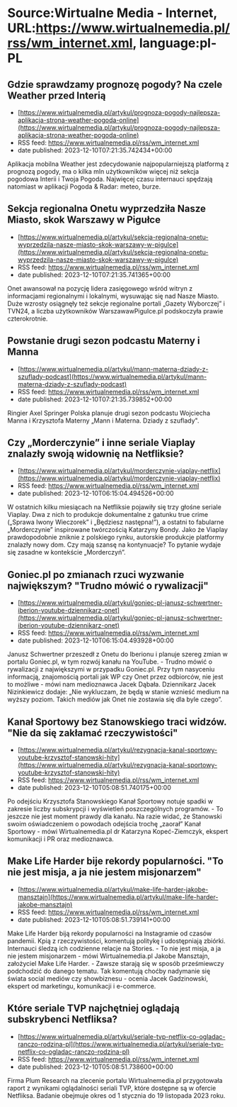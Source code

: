 # Source:Wirtualne Media - Internet, URL:https://www.wirtualnemedia.pl/rss/wm_internet.xml, language:pl-PL

## Gdzie sprawdzamy prognozę pogody? Na czele Weather przed Interią
 - [https://www.wirtualnemedia.pl/artykul/prognoza-pogody-najlepsza-aplikacja-strona-weather-pogoda-online](https://www.wirtualnemedia.pl/artykul/prognoza-pogody-najlepsza-aplikacja-strona-weather-pogoda-online)
 - RSS feed: https://www.wirtualnemedia.pl/rss/wm_internet.xml
 - date published: 2023-12-10T07:21:35.742434+00:00

Aplikacja mobilna Weather jest zdecydowanie najpopularniejszą platformą z prognozą pogody, ma o kilka mln użytkowników więcej niż sekcja pogodowa Interii i Twoja Pogoda. Najwięcej czasu internauci spędzają natomiast w aplikacji Pogoda & Radar: meteo, burze.

## Sekcja regionalna Onetu wyprzedziła Nasze Miasto, skok Warszawy w Pigułce
 - [https://www.wirtualnemedia.pl/artykul/sekcja-regionalna-onetu-wyprzedzila-nasze-miasto-skok-warszawy-w-pigulce](https://www.wirtualnemedia.pl/artykul/sekcja-regionalna-onetu-wyprzedzila-nasze-miasto-skok-warszawy-w-pigulce)
 - RSS feed: https://www.wirtualnemedia.pl/rss/wm_internet.xml
 - date published: 2023-12-10T07:21:35.741365+00:00

Onet awansował na pozycję lidera zasięgowego wśród witryn z informacjami regionalnymi i lokalnymi, wysuwając się nad Nasze Miasto. Duże wzrosty osiągnęły też sekcje regionalne portali „Gazety Wyborczej” i TVN24, a liczba użytkowników WarszawawPigulce.pl podskoczyła prawie czterokrotnie.

## Powstanie drugi sezon podcastu Materny i Manna
 - [https://www.wirtualnemedia.pl/artykul/mann-materna-dziady-z-szuflady-podcast](https://www.wirtualnemedia.pl/artykul/mann-materna-dziady-z-szuflady-podcast)
 - RSS feed: https://www.wirtualnemedia.pl/rss/wm_internet.xml
 - date published: 2023-12-10T07:21:35.739852+00:00

Ringier Axel Springer Polska planuje drugi sezon podcastu Wojciecha Manna i Krzysztofa Materny „Mann i Materna. Dziady z szuflady".

## Czy „Morderczynie” i inne seriale Viaplay znalazły swoją widownię na Netfliksie?
 - [https://www.wirtualnemedia.pl/artykul/morderczynie-viaplay-netflix](https://www.wirtualnemedia.pl/artykul/morderczynie-viaplay-netflix)
 - RSS feed: https://www.wirtualnemedia.pl/rss/wm_internet.xml
 - date published: 2023-12-10T06:15:04.494526+00:00

W ostatnich kilku miesiącach na Netfliksie pojawiły się trzy głośne seriale Viaplay. Dwa z nich to produkcje dokumentalne z gatunku true crime („Sprawa Iwony Wieczorek” i „Będziesz następna!”), a ostatni to fabularne „Morderczynie” inspirowane twórczością Katarzyny Bondy. Jako że Viaplay prawdopodobnie zniknie z polskiego rynku, autorskie produkcje platformy znalazły nowy dom. Czy mają szansę na kontynuacje? To pytanie wydaje się zasadne w kontekście „Morderczyń”.

## Goniec.pl po zmianach rzuci wyzwanie największym? "Trudno mówić o rywalizacji"
 - [https://www.wirtualnemedia.pl/artykul/goniec-pl-janusz-schwertner-iberion-youtube-dziennikarz-onet](https://www.wirtualnemedia.pl/artykul/goniec-pl-janusz-schwertner-iberion-youtube-dziennikarz-onet)
 - RSS feed: https://www.wirtualnemedia.pl/rss/wm_internet.xml
 - date published: 2023-12-10T06:15:04.493928+00:00

Janusz Schwertner przeszedł z Onetu do Iberionu i planuje szereg zmian w portalu Goniec.pl, w tym rozwój kanału na YouTube. - Trudno mówić o rywalizacji z największymi w przypadku Goniec.pl. Przy tym nasyceniu informacją, znajomością portali jak WP czy Onet przez odbiorców, nie jest to możliwe - mówi nam medioznawca Jacek Dąbała. Dziennikarz Jacek Nizinkiewicz dodaje: „Nie wykluczam, że będą w stanie wznieść medium na wyższy poziom. Takich mediów jak Onet nie zostawia się dla byle czego”.

## Kanał Sportowy bez Stanowskiego traci widzów. "Nie da się zakłamać rzeczywistości"
 - [https://www.wirtualnemedia.pl/artykul/rezygnacja-kanal-sportowy-youtube-krzysztof-stanowski-hity](https://www.wirtualnemedia.pl/artykul/rezygnacja-kanal-sportowy-youtube-krzysztof-stanowski-hity)
 - RSS feed: https://www.wirtualnemedia.pl/rss/wm_internet.xml
 - date published: 2023-12-10T05:08:51.740175+00:00

Po odejściu Krzysztofa Stanowskiego Kanał Sportowy notuje spadki w zakresie liczby subskrypcji i wyświetleń poszczególnych programów. - To jeszcze nie jest moment prawdy dla kanału. Na razie widać, że Stanowski swoim oświadczeniem o powodach odejścia trochę „zaorał” Kanał Sportowy - mówi Wirtualnemedia.pl dr Katarzyna Kopeć-Ziemczyk, ekspert komunikacji i PR oraz medioznawca.

## Make Life Harder bije rekordy popularności. "To nie jest misja, a ja nie jestem misjonarzem"
 - [https://www.wirtualnemedia.pl/artykul/make-life-harder-jakobe-mansztajn](https://www.wirtualnemedia.pl/artykul/make-life-harder-jakobe-mansztajn)
 - RSS feed: https://www.wirtualnemedia.pl/rss/wm_internet.xml
 - date published: 2023-12-10T05:08:51.739141+00:00

Make Life Harder biją rekordy popularności na Instagramie od czasów pandemii. Kpią z rzeczywistości, komentują politykę i udostępniają zbiórki. Internauci śledzą ich codzienne relacje na Stories. - To nie jest misja, a ja nie jestem misjonarzem - mówi Wirtualnemedia.pl Jakobe Mansztajn, założyciel Make Life Harder. - Zawsze starają się w sposób prześmiewczy podchodzić do danego tematu. Tak komentują choćby nadymanie się świata social mediów czy showbiznesu - ocenia Jacek Gadzinowski, ekspert od marketingu, komunikacji i e-commerce.

## Które seriale TVP najchętniej oglądają subskrybenci Netfliksa?
 - [https://www.wirtualnemedia.pl/artykul/seriale-tvp-netflix-co-ogladac-ranczo-rodzina-pl](https://www.wirtualnemedia.pl/artykul/seriale-tvp-netflix-co-ogladac-ranczo-rodzina-pl)
 - RSS feed: https://www.wirtualnemedia.pl/rss/wm_internet.xml
 - date published: 2023-12-10T05:08:51.738600+00:00

Firma Plum Research na zlecenie portalu Wirtualnemedia.pl przygotowała raport z wynikami oglądalności seriali TVP, które dostępne są w ofercie Netfliksa. Badanie obejmuje okres od 1 stycznia do 19 listopada 2023 roku.

